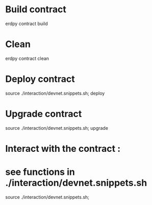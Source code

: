# Build contract
erdpy contract build

# Clean 
erdpy contract clean

# Deploy contract 
source ./interaction/devnet.snippets.sh; deploy

# Upgrade contract
source ./interaction/devnet.snippets.sh; upgrade

# Interact with the contract : <api>        
# see functions in ./interaction/devnet.snippets.sh
source ./interaction/devnet.snippets.sh; <api>


